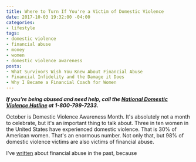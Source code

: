 ```yaml
---
title: Where to Turn If You're a Victim of Domestic Violence
date: 2017-10-03 19:32:00 -04:00
categories:
- lifestyle
tags:
- domestic violence
- financial abuse
- money
- women
- domestic violence awareness
posts:
- What Survivors Wish You Knew About Financial Abuse
- Financial Infidelity and the Damage it Does
- Why I Became a Financial Coach for Women
---
```


***If you're being abused and need help, call the [National Domestic Violence Hotline](http://www.thehotline.org/) at 1-800-799-7233.***

October is Domestic Violence Awareness Month. It's absolutely not a month to celebrate, but it's an important thing to talk about. Three in ten women in the United States have experienced domestic violence. That is 30% of American women. That's an enormous number. Not only that, but 98% of domestic violence victims are also victims of financial abuse.

I've [written](https://www.maggiegermano.com/blog/financial-abuse-survivors-want-you-to-know) about financial abuse in the past, because